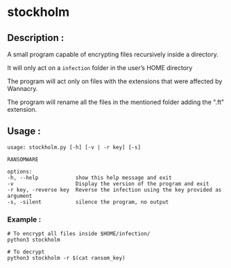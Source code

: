 # stockholm


## Description :
A small program capable of encrypting files recursively inside a directory.

It will only act on a ```infection``` folder in the user’s HOME directory

The program will act only on files with the extensions that were affected by Wannacry.

The program will rename all the files in the mentioned folder adding the ".ft" extension.


## Usage :

    usage: stockholm.py [-h] [-v | -r key] [-s]

    RANSOMWARE

    options:
    -h, --help            show this help message and exit
    -v                    Display the version of the program and exit
    -r key, -reverse key  Reverse the infection using the key provided as argument
    -s, -silent           silence the program, no output

### Example :
    # To encrypt all files inside $HOME/infection/
    python3 stockholm

    # To decrypt
    python3 stockholm -r $(cat ransom_key)

